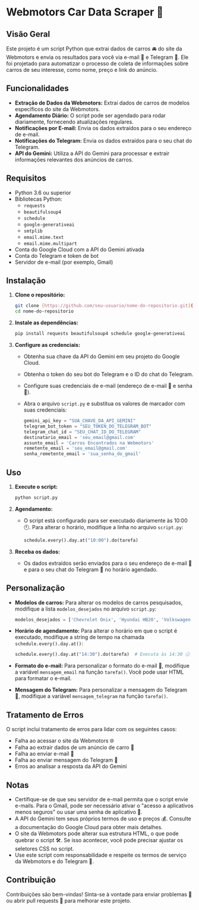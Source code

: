 # Webmotors Car Data Scraper 🚗

## Visão Geral

Este projeto é um script Python que extrai dados de carros 🚘 do site da Webmotors e envia os resultados para você via e-mail 📧 e Telegram 💬. Ele foi projetado para automatizar o processo de coleta de informações sobre carros de seu interesse, como nome, preço e link do anúncio.

## Funcionalidades

* **Extração de Dados da Webmotors:** Extrai dados de carros de modelos específicos do site da Webmotors.
* **Agendamento Diário:** O script pode ser agendado para rodar diariamente, fornecendo atualizações regulares.
* **Notificações por E-mail:** Envia os dados extraídos para o seu endereço de e-mail.
* **Notificações do Telegram:** Envia os dados extraídos para o seu chat do Telegram.
* **API do Gemini:** Utiliza a API do Gemini para processar e extrair informações relevantes dos anúncios de carros.

## Requisitos

* Python 3.6 ou superior
* Bibliotecas Python:
    * `requests`
    * `beautifulsoup4`
    * `schedule`
    * `google-generativeai`
    * `smtplib`
    * `email.mime.text`
    * `email.mime.multipart`
* Conta do Google Cloud com a API do Gemini ativada
* Conta do Telegram e token de bot
* Servidor de e-mail (por exemplo, Gmail)

## Instalação

1.  **Clone o repositório:**

    ```bash
    git clone [https://github.com/seu-usuario/nome-do-repositorio.git](https://github.com/seu-usuario/nome-do-repositorio.git)
    cd nome-do-repositorio
    ```

2.  **Instale as dependências:**

    ```bash
    pip install requests beautifulsoup4 schedule google-generativeai
    ```

3.  **Configure as credenciais:**

    * Obtenha sua chave da API do Gemini em seu projeto do Google Cloud.
    * Obtenha o token do seu bot do Telegram e o ID do chat do Telegram.
    * Configure suas credenciais de e-mail (endereço de e-mail 📧 e senha 🔑).
    * Abra o arquivo `script.py` e substitua os valores de marcador com suas credenciais:

        ```python
        gemini_api_key = "SUA_CHAVE_DA_API_GEMINI"
        telegram_bot_token = "SEU_TOKEN_DO_TELEGRAM_BOT"
        telegram_chat_id = "SEU_CHAT_ID_DO_TELEGRAM"
        destinatario_email = 'seu_email@gmail.com'
        assunto_email = 'Carros Encontrados na Webmotors'
        remetente_email = 'seu_email@gmail.com'
        senha_remetente_email = 'sua_senha_do_gmail'
        ```

## Uso

1.  **Execute o script:**

    ```bash
    python script.py
    ```

2.  **Agendamento:**

    * O script está configurado para ser executado diariamente às 10:00 🕙. Para alterar o horário, modifique a linha no arquivo `script.py`:

        ```python
        schedule.every().day.at("10:00").do(tarefa)
        ```

3.  **Receba os dados:**

    * Os dados extraídos serão enviados para o seu endereço de e-mail 📧 e para o seu chat do Telegram 💬 no horário agendado.

## Personalização

* **Modelos de carros:** Para alterar os modelos de carros pesquisados, modifique a lista `modelos_desejados` no arquivo `script.py`:

    ```python
    modelos_desejados = ['Chevrolet Onix', 'Hyundai HB20', 'Volkswagen Gol']
    ```

* **Horário de agendamento:** Para alterar o horário em que o script é executado, modifique a string de tempo na chamada `schedule.every().day.at()`:

    ```python
    schedule.every().day.at("14:30").do(tarefa)  # Executa às 14:30 🕞
    ```

* **Formato do e-mail:** Para personalizar o formato do e-mail 📧, modifique a variável `mensagem_email` na função `tarefa()`. Você pode usar HTML para formatar o e-mail.
* **Mensagem do Telegram:** Para personalizar a mensagem do Telegram 💬, modifique a variável `mensagem_telegram` na função `tarefa()`.

## Tratamento de Erros

O script inclui tratamento de erros para lidar com os seguintes casos:

* Falha ao acessar o site da Webmotors 🌐
* Falha ao extrair dados de um anúncio de carro 🚗
* Falha ao enviar e-mail 📧
* Falha ao enviar mensagem do Telegram 💬
* Erros ao analisar a resposta da API do Gemini

## Notas

* Certifique-se de que seu servidor de e-mail permita que o script envie e-mails. Para o Gmail, pode ser necessário ativar o "acesso a aplicativos menos seguros" ou usar uma senha de aplicativo 🔑.
* A API do Gemini tem seus próprios termos de uso e preços 💰. Consulte a documentação do Google Cloud para obter mais detalhes.
* O site da Webmotors pode alterar sua estrutura HTML, o que pode quebrar o script 🛠️. Se isso acontecer, você pode precisar ajustar os seletores CSS no script.
* Use este script com responsabilidade e respeite os termos de serviço da Webmotors e do Telegram 🙏.

## Contribuição

Contribuições são bem-vindas! Sinta-se à vontade para enviar problemas 🐞 ou abrir pull requests 🚀 para melhorar este projeto.

